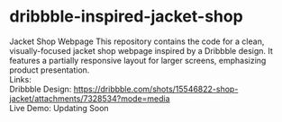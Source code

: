 # dribbble-inspired-jacket-shop
Jacket Shop Webpage This repository contains the code for a clean, visually-focused jacket shop webpage inspired by a Dribbble design. It features a partially responsive layout for larger screens, emphasizing product presentation. <br>
Links: <br>
Dribbble Design: https://dribbble.com/shots/15546822-shop-jacket/attachments/7328534?mode=media <br>
Live Demo: Updating Soon
